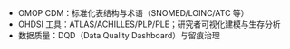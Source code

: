 - OMOP CDM：标准化表结构与术语（SNOMED/LOINC/ATC 等）
- OHDSI 工具：ATLAS/ACHILLES/PLP/PLE；研究者可视化建模与生存分析
- 数据质量：DQD（Data Quality Dashboard）与留痕治理
